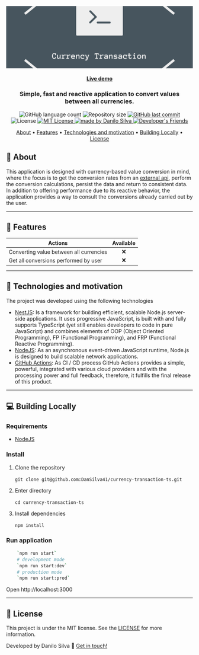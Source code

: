 <img align="center" src="docs/logo.png" alt="Currency Transaction">
    
<h4 align="center">
    <a href="#">Live demo</a>
</h4>

<h3 align="center">
    Simple, fast and reactive application to convert values between all currencies.
</h3>

<p align="center">
  <img alt="GitHub language count" src="https://img.shields.io/github/languages/count/dansilva41/currency-transaction-ts?color=%2304D361">

  <img alt="Repository size" src="https://img.shields.io/github/repo-size/dansilva41/currency-transaction-ts">

  <a href="https://github.com/dansilva41/currency-transaction-ts/commits/main" target="_blank">
    <img alt="GitHub last commit" src="https://img.shields.io/github/last-commit/dansilva41/currency-transaction-ts">
  </a>

   <img alt="License" src="https://img.shields.io/badge/license-MIT-brightgreen">
   <a href="https://github.com/dansilva41/currency-transaction-ts/stargazers" target="_blank">
    <img alt="MIT License" src="https://img.shields.io/github/stars/dansilva41/currency-transaction-ts?style=social">
  </a>

  <a href="https://danilosilva.tk" target="_blank">
    <img alt="made by Danilo Silva" src="https://img.shields.io/badge/made%20by-Danilo%20Silva-blue">
  </a>

  <a href="https://developers-friends.gitbook.io/" target="_blank">
    <img alt="Developer's Friends" src="https://img.shields.io/badge/Blog-Developers%20Friends-orange">
    </a> 
</p>

<p align="center">
 <a href="#dizzy-about">About</a> •
 <a href="#mega-features">Features</a> • 
 <a href="#rocket-technologies-and-motivation">Technologies and motivation</a> •
 <a href="#computer-building-locally">Building Locally</a> •
 <a href="#memo-license">License</a>

</p>

## :dizzy: About

This application is designed with currency-based value conversion in mind, where the focus is to get the conversion rates from an [external api](https://exchangeratesapi.io),
perform the conversion calculations, persist the data and return to consistent data.
In addition to offering performance due to its reactive behavior, the application provides a way to consult the conversions already carried out by the user.

---
## :mega: Features

|          Actions                                  |     Available       |
| --------------------------                        | :-----------------: |
| Converting value between all currencies           |         ❌          |
| Get all conversions performed by user             |         ❌          |

---

## :rocket: Technologies and motivation

The project was developed using the following technologies

- [NestJS](https://nestjs.com/): Is a framework for building efficient, scalable Node.js server-side applications. It uses progressive JavaScript, is built with and fully supports TypeScript (yet still enables developers to code in pure JavaScript) and combines elements of OOP (Object Oriented Programming), FP (Functional Programming), and FRP (Functional Reactive Programming).
- [NodeJS](https://nodejs.org/): As an asynchronous event-driven JavaScript runtime, Node.js is designed to build scalable network applications.
- [GitHub Actions](https://github.com/features/actions): As CI / CD process GitHub Actions provides a simple, powerful, integrated with various cloud providers and with the processing power and full feedback, therefore, it fulfills the final release of this product.

---

## :computer: Building Locally

### Requirements

- [NodeJS](https://nodejs.org/)

### Install

1. Clone the repository

   `git clone git@github.com:DanSilva41/currency-transaction-ts.git`

2. Enter directory
   
    `cd currency-transaction-ts`

3. Install dependencies
   
    `npm install`

### Run application

```bash
    `npm run start`
    # development mode
    `npm run start:dev`
    # production mode
    `npm run start:prod`
```

Open http://localhost:3000

---


## :memo: License
This project is under the MIT license. See the [LICENSE](https://github.com/dansilva41/currency-transaction-ts/blob/main/LICENSE) for more information.

Developed by Danilo Silva :wave: [Get in touch!](https://www.linkedin.com/in/danilosilvap/)
